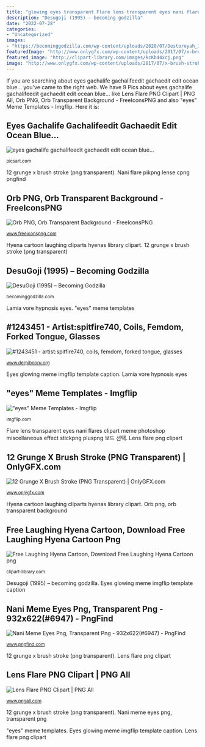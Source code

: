 ```yaml
---
title: "glowing eyes transparent Flare lens transparent eyes nani flares clipart meme photoshop miscellaneous effect stickpng pluspng 보드 선택"
description: "Desugoji (1995) – becoming godzilla"
date: "2022-07-28"
categories:
- "Uncategorized"
images:
- "https://becominggodzilla.com/wp-content/uploads/2020/07/Destoroyah_1995_Glowing-Eyes-1024x768.jpg"
featuredImage: "http://www.onlygfx.com/wp-content/uploads/2017/07/x-brush-stroke-10.png"
featured_image: "http://clipart-library.com/images/kcKb44xcj.png"
image: "http://www.onlygfx.com/wp-content/uploads/2017/07/x-brush-stroke-10.png"
---
```


If you are searching about eyes gachalife gachalifeedit gachaedit edit ocean blue... you've came to the right web. We have 9 Pics about eyes gachalife gachalifeedit gachaedit edit ocean blue... like Lens Flare PNG Clipart | PNG All, Orb PNG, Orb Transparent Background - FreeIconsPNG and also &quot;eyes&quot; Meme Templates - Imgflip. Here it is:

## Eyes Gachalife Gachalifeedit Gachaedit Edit Ocean Blue...

![eyes gachalife gachalifeedit gachaedit edit ocean blue...](http://cdn130.picsart.com/292965287019211.png "12 grunge x brush stroke (png transparent)")

<small>picsart.com</small>

12 grunge x brush stroke (png transparent). Nani flare pikpng lense cpng pngfind

## Orb PNG, Orb Transparent Background - FreeIconsPNG

![Orb PNG, Orb Transparent Background - FreeIconsPNG](https://www.freeiconspng.com/uploads/glow-over-orb-png-30.png "Lens flare png clipart")

<small>www.freeiconspng.com</small>

Hyena cartoon laughing cliparts hyenas library clipart. 12 grunge x brush stroke (png transparent)

## DesuGoji (1995) – Becoming Godzilla

![DesuGoji (1995) – Becoming Godzilla](https://becominggodzilla.com/wp-content/uploads/2020/07/Destoroyah_1995_Glowing-Eyes-1024x768.jpg "Glow orb light clipart transparent effect sun sunlight desktop effects sunrays background lights shine sunshine freeiconspng freepngimg ligh")

<small>becominggodzilla.com</small>

Lamia vore hypnosis eyes. &quot;eyes&quot; meme templates

## #1243451 - Artist:spitfire740, Coils, Femdom, Forked Tongue, Glasses

![#1243451 - artist:spitfire740, coils, femdom, forked tongue, glasses](https://derpicdn.net/img/2016/9/6/1243451/large.png "Lamia vore hypnosis eyes")

<small>www.derpibooru.org</small>

Eyes glowing meme imgflip template caption. Lamia vore hypnosis eyes

## &quot;eyes&quot; Meme Templates - Imgflip

![&quot;eyes&quot; Meme Templates - Imgflip](https://i.imgflip.com/2ezoqj.jpg "12 grunge x brush stroke (png transparent)")

<small>imgflip.com</small>

Flare lens transparent eyes nani flares clipart meme photoshop miscellaneous effect stickpng pluspng 보드 선택. Lens flare png clipart

## 12 Grunge X Brush Stroke (PNG Transparent) | OnlyGFX.com

![12 Grunge X Brush Stroke (PNG Transparent) | OnlyGFX.com](http://www.onlygfx.com/wp-content/uploads/2017/07/x-brush-stroke-10.png "Eyes glowing meme imgflip template caption")

<small>www.onlygfx.com</small>

Hyena cartoon laughing cliparts hyenas library clipart. Orb png, orb transparent background

## Free Laughing Hyena Cartoon, Download Free Laughing Hyena Cartoon Png

![Free Laughing Hyena Cartoon, Download Free Laughing Hyena Cartoon png](http://clipart-library.com/images/kcKb44xcj.png "Glow orb light clipart transparent effect sun sunlight desktop effects sunrays background lights shine sunshine freeiconspng freepngimg ligh")

<small>clipart-library.com</small>

Desugoji (1995) – becoming godzilla. Eyes glowing meme imgflip template caption

## Nani Meme Eyes Png, Transparent Png - 932x622(#6947) - PngFind

![Nani Meme Eyes Png, Transparent Png - 932x622(#6947) - PngFind](https://spng.pngfind.com/pngs/s/0-6947_nani-meme-eyes-png-transparent-png.png "Gacha eyes edit eye cute gachalife anime base drawings drawing picsart olhos manga sticker chibi sketches gachaedit ocean themmmm salvo")

<small>www.pngfind.com</small>

12 grunge x brush stroke (png transparent). Lens flare png clipart

## Lens Flare PNG Clipart | PNG All

![Lens Flare PNG Clipart | PNG All](http://www.pngall.com/wp-content/uploads/2/Lens-Flare-PNG-Clipart.png "12 grunge x brush stroke (png transparent)")

<small>www.pngall.com</small>

12 grunge x brush stroke (png transparent). Nani meme eyes png, transparent png

&quot;eyes&quot; meme templates. Eyes glowing meme imgflip template caption. Lens flare png clipart
